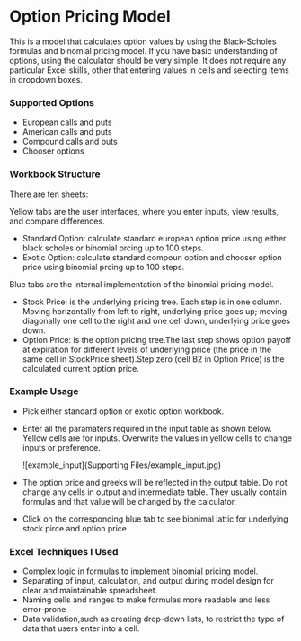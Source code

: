 # Option Pricing Model
This is a model that calculates option values by using the Black-Scholes formulas and binomial pricing model.
If you have basic understanding of options, using the calculator should be very simple. It does not require any particular Excel skills, other that entering values in cells and selecting items in dropdown boxes.

### Supported Options
   - European calls and puts
   - American calls and puts
   - Compound calls and puts
   - Chooser options
### Workbook Structure
There are ten sheets: 			

Yellow tabs are the user interfaces, where you enter inputs, view results, and compare differences.
- Standard Option: calculate standard european option price using either black scholes or binomial prcing up to 100 steps. 					
- Exotic Option: calculate standard compoun option and chooser option price using binomial prcing up to 100 steps.	
  

Blue tabs are the internal implementation of the binomial pricing model.			
- Stock Price: is the underlying pricing tree. Each step is in one column. Moving horizontally from left to right, underlying price goes up; moving diagonally    one cell to the right and one cell down, underlying price goes down.					
- Option Price: is the option pricing tree.The last step shows option payoff at expiration for different levels of underlying price (the price in the same cell in StockPrice sheet).Step zero (cell B2 in Option Price) is the calculated current option price.	
  
### Example Usage							
- Pick either standard option or exotic option workbook.   						

- Enter all the paramaters required in the input table as shown below. Yellow cells are for inputs. Overwrite the values in yellow cells to change inputs or preference.

  ![example_input](Supporting Files/example_input.jpg)

- The option price and greeks will be reflected in the output table. Do not change any cells in output and intermediate table. They usually contain formulas and that value will be changed by the calculator.

- Click on the corresponding blue tab to see bionimal lattic for underlying stock pirce and option price
### Excel Techniques I Used


 - Complex logic in formulas to implement binomial pricing model.
 - Separating of input, calculation, and output during model design for clear and maintainable spreadsheet.
 - Naming cells and ranges to make formulas more readable and less error-prone
- Data validation,such as creating drop-down lists, to restrict the type of data that users enter into a cell.						
